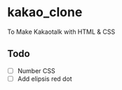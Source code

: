 # kakao_clone
To Make Kakaotalk with HTML &amp; CSS

## Todo
- [ ] Number CSS
- [ ] Add elipsis red dot